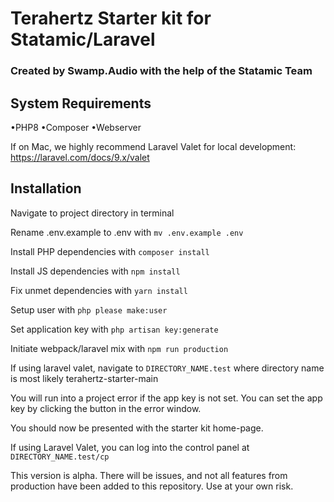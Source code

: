 # Terahertz Starter kit for Statamic/Laravel
### Created by Swamp.Audio with the help of the Statamic Team

## System Requirements
•PHP8
•Composer
•Webserver

If on Mac, we highly recommend Laravel Valet for local development: https://laravel.com/docs/9.x/valet

## Installation

Navigate to project directory in terminal

Rename .env.example to .env with ```mv .env.example .env```

Install PHP dependencies with ```composer install```

Install JS dependencies with ```npm install```

Fix unmet dependencies with ```yarn install```

Setup user with ```php please make:user```

Set application key with ```php artisan key:generate```

Initiate webpack/laravel mix with ```npm run production```

If using laravel valet, navigate to ```DIRECTORY_NAME.test``` where directory name is most likely terahertz-starter-main

You will run into a project error if the app key is not set. You can set the app key by clicking the button in the error window.

You should now be presented with the starter kit home-page.

If using Laravel Valet, you can log into the control panel at ```DIRECTORY_NAME.test/cp```

This version is alpha. There will be issues, and not all features from production have been added to this repository. Use at your own risk.
